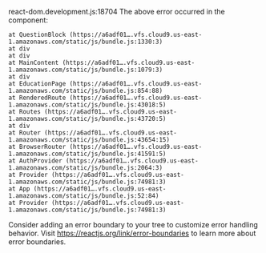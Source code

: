 react-dom.development.js:18704 The above error occurred in the <QuestionBlock> component:

    at QuestionBlock (https://a6adf01….vfs.cloud9.us-east-1.amazonaws.com/static/js/bundle.js:1330:3)
    at div
    at div
    at MainContent (https://a6adf01….vfs.cloud9.us-east-1.amazonaws.com/static/js/bundle.js:1079:3)
    at div
    at EducationPage (https://a6adf01….vfs.cloud9.us-east-1.amazonaws.com/static/js/bundle.js:854:88)
    at RenderedRoute (https://a6adf01….vfs.cloud9.us-east-1.amazonaws.com/static/js/bundle.js:43018:5)
    at Routes (https://a6adf01….vfs.cloud9.us-east-1.amazonaws.com/static/js/bundle.js:43720:5)
    at div
    at Router (https://a6adf01….vfs.cloud9.us-east-1.amazonaws.com/static/js/bundle.js:43654:15)
    at BrowserRouter (https://a6adf01….vfs.cloud9.us-east-1.amazonaws.com/static/js/bundle.js:41591:5)
    at AuthProvider (https://a6adf01….vfs.cloud9.us-east-1.amazonaws.com/static/js/bundle.js:2064:3)
    at Provider (https://a6adf01….vfs.cloud9.us-east-1.amazonaws.com/static/js/bundle.js:74981:3)
    at App (https://a6adf01….vfs.cloud9.us-east-1.amazonaws.com/static/js/bundle.js:52:84)
    at Provider (https://a6adf01….vfs.cloud9.us-east-1.amazonaws.com/static/js/bundle.js:74981:3)

Consider adding an error boundary to your tree to customize error handling behavior.
Visit https://reactjs.org/link/error-boundaries to learn more about error boundaries.
﻿
